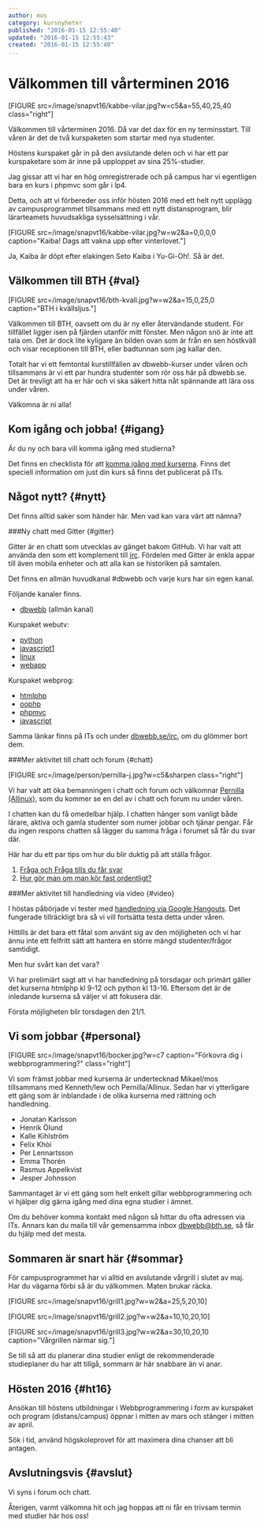 ```yaml
---
author: mos
category: kursnyheter
published: "2016-01-15 12:55:40"
updated: "2016-01-15 12:55:43"
created: "2016-01-15 12:55:40"
...
```

Välkommen till vårterminen 2016
==================================

[FIGURE src=/image/snapvt16/kabbe-vilar.jpg?w=c5&a=55,40,25,40 class="right"]

Välkommen till vårterminen 2016. Då var det dax för en ny terminsstart. Till våren är det de två kurspaketen som startar med nya studenter.

Höstens kurspaket går in på den avslutande delen och vi har ett par kurspaketare som är inne på upploppet av sina 25%-studier.

Jag gissar att vi har en hög omregistrerade och på campus har vi egentligen bara en kurs i phpmvc som går i lp4.

<!--more-->

Detta, och att vi förbereder oss inför hösten 2016 med ett helt nytt upplägg av campusprogrammet tillsammans med ett nytt distansprogram, blir lärarteamets huvudsakliga sysselsättning i vår.

[FIGURE src=/image/snapvt16/kabbe-vilar.jpg?w=w2&a=0,0,0,0 caption="Kaiba! Dags att vakna upp efter vinterlovet."]

Ja, Kaiba är döpt efter elakingen Seto Kaiba i Yu-Gi-Oh!. Så är det.



Välkommen till BTH {#val}
-------------------------------------------------

[FIGURE src=/image/snapvt16/bth-kvall.jpg?w=w2&a=15,0,25,0 caption="BTH i kvällsljus."]

Välkommen till BTH, oavsett om du är ny eller återvändande student. För tillfället ligger isen på fjärden utanför mitt fönster. Men någon snö är inte att tala om. Det är dock lite kyligare än bilden ovan som är från en sen höstkväll och visar receptionen till BTH, eller badtunnan som jag kallar den.

Totalt har vi ett femtontal kurstillfällen av dbwebb-kurser under våren och tillsammans är vi ett par hundra studenter som rör oss här på dbwebb.se. Det är trevligt att ha er här och vi ska säkert hitta nåt spännande att lära oss under våren.

Välkomna är ni alla!



Kom igång och jobba! {#igang}
-------------------------------------------------

Är du ny och bara vill komma igång med studierna? 

Det finns en checklista för att [komma igång med kurserna](kurser/kom-igang). Finns det speciell information om just din kurs så finns det publicerat på ITs.



Något nytt? {#nytt}
-------------------------------------------------

Det finns alltid saker som händer här. Men vad kan vara värt att nämna?



###Ny chatt med Gitter {#gitter}

Gitter är en chatt som utvecklas av gänget bakom GitHub. Vi har valt att använda den som ett komplement till [irc](irc). Fördelen med Gitter är enkla appar till även mobila enheter och att alla kan se historiken på samtalen.

Det finns en allmän huvudkanal #dbwebb och varje kurs har sin egen kanal.

Följande kanaler finns.

* [dbwebb](https://gitter.im/mosbth/dbwebb) (allmän kanal)

Kurspaket webutv:

* [python](https://gitter.im/mosbth/python)
* [javascript1](https://gitter.im/mosbth/javascript1)
* [linux](https://gitter.im/mosbth/linux)
* [webapp](https://gitter.im/mosbth/webapp)

Kurspaket webprog:

* [htmlphp](https://gitter.im/mosbth/htmlphp)
* [oophp](https://gitter.im/mosbth/oophp)
* [phpmvc](https://gitter.im/mosbth/phpmvc)
* [javascript](https://gitter.im/mosbth/javascript)

Samma länkar finns på ITs och under [dbwebb.se/irc](irc#gitter), om du glömmer bort dem.



###Mer aktivitet till chatt och forum {#chatt}

[FIGURE src=/image/person/pernilla-j.jpg?w=c5&sharpen class="right"]

Vi har valt att öka bemanningen i chatt och forum och välkomnar [Pernilla (Allinux)](blogg/pernilla-gick-ut-kurspaket-med-ett-plus-i-kanten), som du kommer se en del av i chatt och forum nu under våren.

I chatten kan du få omedelbar hjälp. I chatten hänger som vanligt både lärare, aktiva och gamla studenter som numer jobbar och tjänar pengar. Får du ingen respons chatten så lägger du samma fråga i forumet så får du svar där.

Här har du ett par tips om hur du blir duktig på att ställa frågor.

1. [Fråga och Fråga tills du får svar](t/885)
1. [Hur gör man om man kör fast ordentligt?](t/860)



###Mer aktivitet till handledning via video {#video}

I höstas påbörjade vi tester med [handledning via Google Hangouts](t/4815). Det fungerade tillräckligt bra så vi vill fortsätta testa detta under våren.

Hittills är det bara ett fåtal som använt sig av den möjligheten och vi har ännu inte ett felfritt sätt att hantera en större mängd studenter/frågor samtidigt.

Men hur svårt kan det vara?

Vi har prelimiärt sagt att vi har handledning på torsdagar och primärt gäller det kurserna htmlphp kl 9-12 och python kl 13-16. Eftersom det är de inledande kurserna så väljer vi att fokusera där.

Första möjligheten blir torsdagen den 21/1.



Vi som jobbar {#personal}
-------------------------------------------------

[FIGURE src=/image/snapvt16/bocker.jpg?w=c7 caption="Förkovra dig i webbprogrammering?" class="right"]

Vi som främst jobbar med kurserna är undertecknad Mikael/mos tillsammans med Kenneth/lew och Pernilla/Allinux. Sedan har vi ytterligare ett gäng som är inblandade i de olika kurserna med rättning och handledning.

* Jonatan Karlsson
* Henrik Ölund
* Kalle Kihlström
* Felix Khòi
* Per Lennartsson
* Emma Thorén
* Rasmus Appelkvist
* Jesper Johnsson

Sammantaget är vi ett gäng som helt enkelt gillar webbprogrammering och vi hjälper dig gärna igång med dina egna studier i ämnet.

Om du behöver komma kontakt med någon så hittar du ofta adressen via ITs. Annars kan du maila till vår gemensamma inbox dbwebb@bth.se, så får du hjälp med det mesta.



Sommaren är snart här {#sommar}
-------------------------------------------------

För campusprogrammet har vi alltid en avslutande vårgrill i slutet av maj. Har du vägarna förbi så är du välkommen. Maten brukar räcka.


[FIGURE src=/image/snapvt16/grill1.jpg?w=w2&a=25,5,20,10]

[FIGURE src=/image/snapvt16/grill2.jpg?w=w2&a=10,10,20,10]

[FIGURE src=/image/snapvt16/grill3.jpg?w=w2&a=30,10,20,10 caption="Vårgrillen närmar sig."]

Se till så att du planerar dina studier enligt de rekommenderade studieplaner du har att tillgå, sommarn är här snabbare än vi anar.



Hösten 2016 {#ht16}
-------------------------------------------------

Ansökan till höstens utbildningar i Webbprogrammering i form av kurspaket och program (distans/campus) öppnar i mitten av mars och stänger i mitten av april.

Sök i tid, använd högskoleprovet för att maximera dina chanser att bli antagen.



Avslutningsvis {#avslut}
-------------------------------------------------

Vi syns i forum och chatt.

Återigen, varmt välkomna hit och jag hoppas att ni får en trivsam termin med studier här hos oss!

